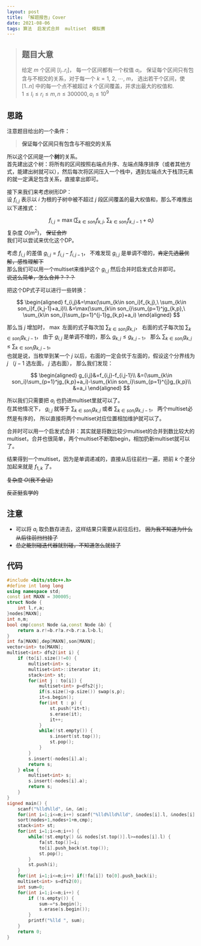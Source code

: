 ```yaml
---
layout: post
title: 「解题报告」Cover
date: 2021-08-06
tags: 算法  启发式合并  multiset  模拟赛
---
```

> ## 题目大意
> 给定 $m$ 个区间 $[l_i..r_i]$， 每一个区间都有一个权值 $a_i$， 保证每个区间只有包含与不相交的关系，对于每一个 $k=1,\ 2,\ \cdots,\ m$， 选出若干个区间，使 $[1..n]$ 中的每一个点不被超过 $k$ 个区间覆盖，并求出最大的权值和.  
> $1\le l_i\le r_i\le m,n\le300000,a_i\le10^9$

## 思路
注意题目给出的一个条件：  
> **保证每个区间只有包含与不相交的关系**

所以这个区间是一个**树**的关系。  
首先建出这个树：将所有的区间按照右端点升序、左端点降序排序（或者其他方式，能建出树就可以），然后每次将区间压入一个栈中，遇到左端点大于栈顶元素的就一定满足包含关系，直接拿出即可。  

接下来我们来考虑树形DP：  
设 $f_{i,j}$ 表示以 $i$ 为根的子树中被不超过 $j$ 段区间覆盖的最大权值和，那么不难推出以下递推式：  

$$
f_{i,j}=\max(\sum_{k\in son_i}f_{k,j},\ \sum_{k\in son_i}f_{k,j-1}+a_i)
$$
复杂度 $O(m^2)$， ~~保证会炸~~  
我们可以尝试来优化这个DP。  

考虑 $f_{i,j}$ 的差值 $g_{i,j}=f_{i,j}-f_{i,j-1}$， 不难发现 $g_{i,j}$ 是单调不增的，~~肯定先选最优解，感性理解下~~  
那么我们可以用一个multiset来维护这个 $g_{i,j}$ 然后合并时启发式合并即可。  
~~说这么简单，怎么合并？？？~~  

把这个DP式子可以进行一些转换：

$$
\begin{aligned}
f_{i,j}&=\max(\sum_{k\in son_i}f_{k,j},\ \sum_{k\in son_i}f_{k,j-1}+a_i)\\
&=\max(\sum_{k\in son_i}\sum_{p=1}^jg_{k,p},\ \sum_{k\in son_i}\sum_{p=1}^{j-1}g_{k,p}+a_i)
\end{aligned}
$$

那么当 $j$ 增加时， $\max$ 左面的式子每次加 $\sum_{k\in son_i}g_{k,j}$， 右面的式子每次加 $\sum_{k\in son_i}g_{k,j-1}$， 由于 $g_{i,j}$ 是单调不增的，那么 $g_{k,j}\le g_{k,j-1}$， 那么 $\sum_{k\in son_i}g_{k,j}\le \sum_{k\in son_i}g_{k,j-1}$。  
也就是说，当枚举到某一个 $j$ 以后，右面的一定会优于左面的，假设这个分界线为 $j$ （$j-1$ 选左面， $j$ 选右面）， 那么我们发现：  

$$
\begin{aligned}
g_{i,j}&=f_{i,j}-f_{i,j-1}\\
&=(\sum_{k\in son_i}\sum_{p=1}^jg_{k,p}+a_i)-\sum_{k\in son_i}\sum_{p=1}^{j}g_{k,p}\\
&=a_i
\end{aligned}
$$

所以我们只需要把 $a_i$ 也扔进multiset里就可以了。  
在其他情况下， $g_{i,j}$ 就等于 $\sum_{k\in son_i}g_{k,j}$ 或者 $\sum_{k\in son_i}g_{k,j-1}$， 两个multiset必然是有序的， 所以直接将两个multiset对应位置相加维护就可以了。  

合并时可以用一个启发式合并：其实就是将数比较少multiset的合并到数比较大的multiset，合并也很简单，两个multiset不断取begin，相加扔新multiset就可以了。  

结果得到一个multiset，因为是单调递减的，直接从后往前扫一遍，把前 $k$ 个差分加起来就是 $f_{1,k}$ 了。

~~复杂度 $O($我不会证$)$~~  

~~反正挺玄学的~~  

## 注意
- 可以将 $a_i$ 取负数存进去，这样结果只需要从前往后扫， ~~因为我不知道为什么从后往前扫扫挂了~~
- ~~总之能别碰迭代器就别碰，不知道怎么就挂了~~

## 代码
```cpp
#include <bits/stdc++.h>
#define int long long
using namespace std;
const int MAXN = 300005;
struct Node {
    int l,r,a;
}nodes[MAXN];
int n,m;
bool cmp(const Node &a,const Node &b) {
    return a.r!=b.r?a.r<b.r:a.l>b.l;
}
int fa[MAXN],dep[MAXN],son[MAXN];
vector<int> to[MAXN];
multiset<int> dfs2(int i) {
    if (to[i].size()!=0) {
        multiset<int> s;
        multiset<int>::iterator it;
        stack<int> st;
        for(int j : to[i]) {
            multiset<int> p=dfs2(j);
            if(s.size()<p.size()) swap(s,p);
            it=s.begin();
            for(int t : p) {
                st.push(*it+t);
                s.erase(it);
                it++;
            }
            while(!st.empty()) {
                s.insert(st.top());
                st.pop();
            }
        } 
        s.insert(-nodes[i].a);
        return s;
    } else {
        multiset<int> s;
        s.insert(-nodes[i].a);
        return s;
    }
}
signed main() {
    scanf("%lld%lld", &n, &m);
    for(int i=1;i<=m;i++) scanf("%lld%lld%lld", &nodes[i].l, &nodes[i].r, &nodes[i].a);
    sort(nodes+1,nodes+1+m,cmp);
    stack<int> st;
    for(int i=1;i<=m;i++) {
        while(!st.empty() && nodes[st.top()].l>=nodes[i].l) {
            fa[st.top()]=i;
            to[i].push_back(st.top());
            st.pop();
        }
        st.push(i);
    }
    for(int i=1;i<=m;i++) if(!fa[i]) to[0].push_back(i);
    multiset<int> s=dfs2(0);
    int sum=0;
    for(int i=1;i<=m;i++) {
        if (!s.empty()) {
            sum-=*s.begin();
            s.erase(s.begin());
        }
        printf("%lld ", sum);
    }
    return 0;
}
```